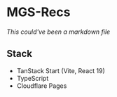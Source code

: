 # MGS-Recs

_This could've been a markdown file_

## Stack

- TanStack Start (Vite, React 19)
- TypeScript
- Cloudflare Pages
